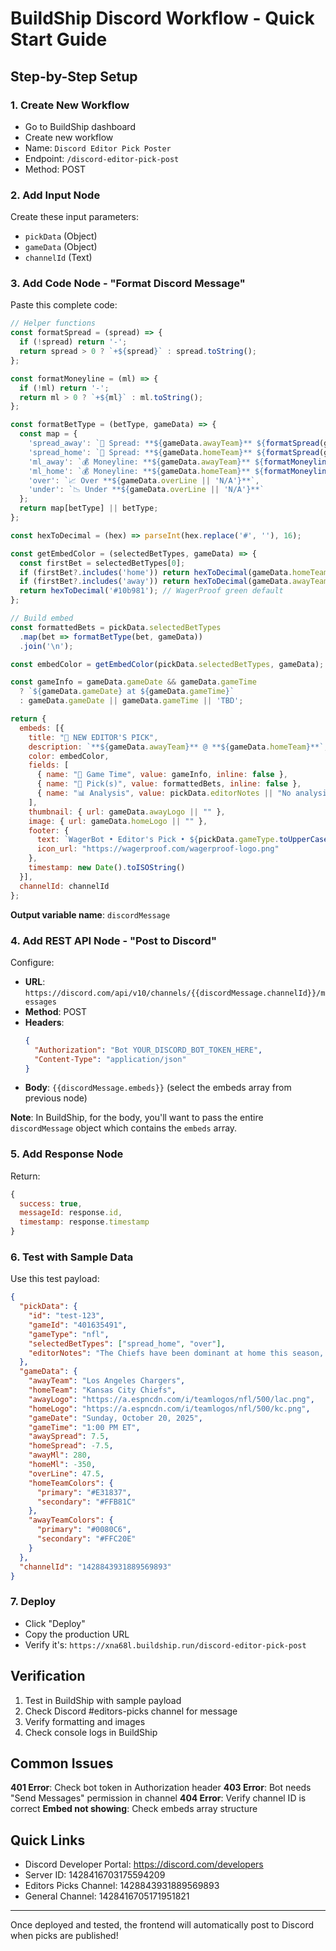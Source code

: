 # BuildShip Discord Workflow - Quick Start Guide

## Step-by-Step Setup

### 1. Create New Workflow
- Go to BuildShip dashboard
- Create new workflow
- Name: `Discord Editor Pick Poster`
- Endpoint: `/discord-editor-pick-post`
- Method: POST

### 2. Add Input Node
Create these input parameters:
- `pickData` (Object)
- `gameData` (Object)  
- `channelId` (Text)

### 3. Add Code Node - "Format Discord Message"

Paste this complete code:

```javascript
// Helper functions
const formatSpread = (spread) => {
  if (!spread) return '-';
  return spread > 0 ? `+${spread}` : spread.toString();
};

const formatMoneyline = (ml) => {
  if (!ml) return '-';
  return ml > 0 ? `+${ml}` : ml.toString();
};

const formatBetType = (betType, gameData) => {
  const map = {
    'spread_away': `🎯 Spread: **${gameData.awayTeam}** ${formatSpread(gameData.awaySpread)}`,
    'spread_home': `🎯 Spread: **${gameData.homeTeam}** ${formatSpread(gameData.homeSpread)}`,
    'ml_away': `💰 Moneyline: **${gameData.awayTeam}** ${formatMoneyline(gameData.awayMl)}`,
    'ml_home': `💰 Moneyline: **${gameData.homeTeam}** ${formatMoneyline(gameData.homeMl)}`,
    'over': `📈 Over **${gameData.overLine || 'N/A'}**`,
    'under': `📉 Under **${gameData.overLine || 'N/A'}**`
  };
  return map[betType] || betType;
};

const hexToDecimal = (hex) => parseInt(hex.replace('#', ''), 16);

const getEmbedColor = (selectedBetTypes, gameData) => {
  const firstBet = selectedBetTypes[0];
  if (firstBet?.includes('home')) return hexToDecimal(gameData.homeTeamColors.primary);
  if (firstBet?.includes('away')) return hexToDecimal(gameData.awayTeamColors.primary);
  return hexToDecimal('#10b981'); // WagerProof green default
};

// Build embed
const formattedBets = pickData.selectedBetTypes
  .map(bet => formatBetType(bet, gameData))
  .join('\n');

const embedColor = getEmbedColor(pickData.selectedBetTypes, gameData);

const gameInfo = gameData.gameDate && gameData.gameTime 
  ? `${gameData.gameDate} at ${gameData.gameTime}`
  : gameData.gameDate || gameData.gameTime || 'TBD';

return {
  embeds: [{
    title: "🏈 NEW EDITOR'S PICK",
    description: `**${gameData.awayTeam}** @ **${gameData.homeTeam}**`,
    color: embedColor,
    fields: [
      { name: "📅 Game Time", value: gameInfo, inline: false },
      { name: "🎲 Pick(s)", value: formattedBets, inline: false },
      { name: "📊 Analysis", value: pickData.editorNotes || "No analysis provided.", inline: false }
    ],
    thumbnail: { url: gameData.awayLogo || "" },
    image: { url: gameData.homeLogo || "" },
    footer: {
      text: `WagerBot • Editor's Pick • ${pickData.gameType.toUpperCase()}`,
      icon_url: "https://wagerproof.com/wagerproof-logo.png"
    },
    timestamp: new Date().toISOString()
  }],
  channelId: channelId
};
```

**Output variable name**: `discordMessage`

### 4. Add REST API Node - "Post to Discord"

Configure:
- **URL**: `https://discord.com/api/v10/channels/{{discordMessage.channelId}}/messages`
- **Method**: POST
- **Headers**:
  ```json
  {
    "Authorization": "Bot YOUR_DISCORD_BOT_TOKEN_HERE",
    "Content-Type": "application/json"
  }
  ```
- **Body**: `{{discordMessage.embeds}}` (select the embeds array from previous node)

**Note**: In BuildShip, for the body, you'll want to pass the entire `discordMessage` object which contains the `embeds` array.

### 5. Add Response Node

Return:
```javascript
{
  success: true,
  messageId: response.id,
  timestamp: response.timestamp
}
```

### 6. Test with Sample Data

Use this test payload:

```json
{
  "pickData": {
    "id": "test-123",
    "gameId": "401635491",
    "gameType": "nfl",
    "selectedBetTypes": ["spread_home", "over"],
    "editorNotes": "The Chiefs have been dominant at home this season, covering in 7 of their last 9 games."
  },
  "gameData": {
    "awayTeam": "Los Angeles Chargers",
    "homeTeam": "Kansas City Chiefs",
    "awayLogo": "https://a.espncdn.com/i/teamlogos/nfl/500/lac.png",
    "homeLogo": "https://a.espncdn.com/i/teamlogos/nfl/500/kc.png",
    "gameDate": "Sunday, October 20, 2025",
    "gameTime": "1:00 PM ET",
    "awaySpread": 7.5,
    "homeSpread": -7.5,
    "awayMl": 280,
    "homeMl": -350,
    "overLine": 47.5,
    "homeTeamColors": {
      "primary": "#E31837",
      "secondary": "#FFB81C"
    },
    "awayTeamColors": {
      "primary": "#0080C6",
      "secondary": "#FFC20E"
    }
  },
  "channelId": "1428843931889569893"
}
```

### 7. Deploy

- Click "Deploy"
- Copy the production URL
- Verify it's: `https://xna68l.buildship.run/discord-editor-pick-post`

## Verification

1. Test in BuildShip with sample payload
2. Check Discord #editors-picks channel for message
3. Verify formatting and images
4. Check console logs in BuildShip

## Common Issues

**401 Error**: Check bot token in Authorization header
**403 Error**: Bot needs "Send Messages" permission in channel
**404 Error**: Verify channel ID is correct
**Embed not showing**: Check embeds array structure

## Quick Links

- Discord Developer Portal: https://discord.com/developers
- Server ID: 1428416703175594209
- Editors Picks Channel: 1428843931889569893
- General Channel: 1428416705171951821

---

Once deployed and tested, the frontend will automatically post to Discord when picks are published!


